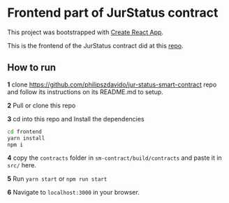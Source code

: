# Frontend part of JurStatus contract

This project was bootstrapped with [Create React App](https://github.com/facebook/create-react-app).

This is the frontend of the JurStatus contract did at this [repo](https://github.com/philipszdavido/jur-status-smart-contract).

## How to run

__1__ clone https://github.com/philipszdavido/jur-status-smart-contract repo and follow its instructions on its README.md to setup.

__2__ Pull or clone this repo

__3__ cd into this repo and Install the dependencies

```sh
cd frontend
yarn install
npm i
```

__4__ copy the `contracts` folder in `sm-contract/build/contracts` and paste it in `src/` here.

__5__ Run `yarn start` or `npm run start`

__6__ Navigate to `localhost:3000` in your browser.
